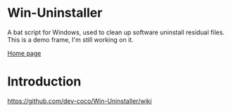 # Win-Uninstaller
A bat script for Windows, used to clean up software uninstall residual files. This is a demo frame, I'm still working on it.

[Home page](https://dev-coco.github.io/)

# Introduction
https://github.com/dev-coco/Win-Uninstaller/wiki

